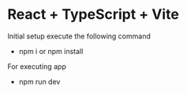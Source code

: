 # React + TypeScript + Vite

Initial setup execute the following command

- npm i or npm install

For executing app

- npm run dev

